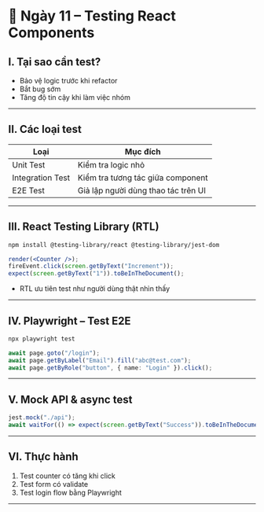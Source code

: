 
# 📘 Ngày 11 – Testing React Components

## I. Tại sao cần test?
- Bảo vệ logic trước khi refactor
- Bắt bug sớm
- Tăng độ tin cậy khi làm việc nhóm

---

## II. Các loại test

| Loại | Mục đích |
|------|---------|
| Unit Test | Kiểm tra logic nhỏ |
| Integration Test | Kiểm tra tương tác giữa component |
| E2E Test | Giả lập người dùng thao tác trên UI |

---

## III. React Testing Library (RTL)

```bash
npm install @testing-library/react @testing-library/jest-dom
```

```jsx
render(<Counter />);
fireEvent.click(screen.getByText("Increment"));
expect(screen.getByText("1")).toBeInTheDocument();
```

- RTL ưu tiên test như người dùng thật nhìn thấy

---

## IV. Playwright – Test E2E

```bash
npx playwright test
```

```ts
await page.goto("/login");
await page.getByLabel("Email").fill("abc@test.com");
await page.getByRole("button", { name: "Login" }).click();
```

---

## V. Mock API & async test

```jsx
jest.mock("./api");
await waitFor(() => expect(screen.getByText("Success")).toBeInTheDocument());
```

---

## VI. Thực hành

1. Test counter có tăng khi click
2. Test form có validate
3. Test login flow bằng Playwright

---
